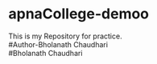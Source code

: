 # apnaCollege-demoo
This is my Repository for practice.
<br/>
#Author-Bholanath Chaudhari
<br/>
#Bholanath Chaudhari
